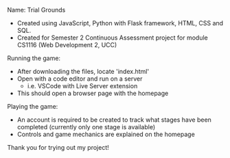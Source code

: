 Name: Trial Grounds
- Created using JavaScript, Python with Flask framework, HTML, CSS and SQL.
- Created for Semester 2 Continuous Assessment project for module CS1116 (Web Development 2, UCC)

Running the game:
- After downloading the files, locate 'index.html'
- Open with a code editor and run on a server
  - i.e. VSCode with Live Server extension
- This should open a browser page with the homepage

Playing the game:
- An account is required to be created to track what stages have been completed (currently only one stage is available)
- Controls and game mechanics are explained on the homepage

Thank you for trying out my project!
